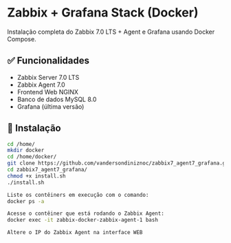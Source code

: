 # Zabbix + Grafana Stack (Docker)
Instalação completa do Zabbix 7.0 LTS + Agent e Grafana usando Docker Compose.

## ✅ Funcionalidades
- Zabbix Server 7.0 LTS
- Zabbix Agent 7.0
- Frontend Web NGINX
- Banco de dados MySQL 8.0
- Grafana (última versão)

## 🚀 Instalação

```bash
cd /home/
mkdir docker
cd /home/docker/
git clone https://github.com/vandersondiniznoc/zabbix7_agent7_grafana.git
cd zabbix7_agent7_grafana/
chmod +x install.sh
./install.sh

Liste os contêiners em execução com o comando:
docker ps -a

Acesse o contêiner que está rodando o Zabbix Agent:
docker exec -it zabbix-docker-zabbix-agent-1 bash

Altere o IP do Zabbix Agent na interface WEB 
